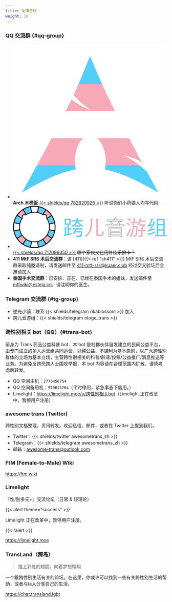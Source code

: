 ```yaml
---
title: 友情合作
weight: 10
---
```


### QQ 交流群 {#qq-group}

- <img src="trans-arch.png" class="inline-img">**Arch 木桶饭** [{{< shields/qq 782820926 >}}](https://jq.qq.com/?_wv=1027&k=aVZipzyj)
  听说你们小药娘人均写代码
- <img src="trans-otoge.png" class="inline-img" alt="跨儿音游组"> [{{< shields/qq 717099350 >}}](https://jq.qq.com/?_wv=1027&k=byC0cbS4)
  ~~哪个家伙又在用补佳乐排卡？~~
- **411 MtF SRS 术后交流群**：该 [411]({{< ref "sh411" >}}) MtF SRS 术后交流群采取纯邀请制，请发送邮件至 <411-mtf-srs@kuaer.club> 经过交叉验证后会邀请加入
- **泰国手术交流群**：已安排、正在、已经在泰国手术的姐妹，发送邮件至 <mtfwiki@estela.cn>，请注明你的医生。

### Telegram 交流群 {#tg-group}

- 逆光小镇：联系 {{< shields/telegram rikablossom >}} 加入
- 跨儿音游组：{{< shields/telegram otoge_trans >}}

### 跨性别相关 bot（QQ）{#trans-bot}

前身为 Trans 药品公益科普 bot．本 bot 是社群伙伴自发建立的民间公益平台，由专门成立的多人运营组共同运营，以纯公益、不谋利为基本原则，以广大跨性别群体的立场为基本立场，主营跨性别相关的科普/辟谣/投稿/公益推广/消息推送等业务。为避免反跨恐跨人士围攻举报，本 bot 内容请在合理范围内扩散，谨慎考虑后转发。

- QQ 空间主机：`2776456754`
- QQ 空间备用机：`970611264`（平时停用，紧急事态下启用。）
- Limelight：<https://limelight.moe/u/跨性别相关bot>（Limelight 正在改革中，暂停用户注册）

<!-- - 正在建设中的 Telegram 同步机以频道形式推送内容，获取邀请链接请在任一其他平台联系我们 -->

### awesome trans <i class="trans-flag"></i> (Twitter)

跨性别文档整理，资讯转发。欢迎私信、邮件，或者在 Twitter 上提到我们。

- Twitter：{{< shields/twitter awesometrans_zh >}}
- Telegram：{{< shields/telegram awesometrans_zh >}}
- 邮箱：<awesome-trans@outlook.com>

### FtM (Female-to-Male) Wiki

<https://ftm.wiki>

### Limelight

『性/别多元+』交流论坛（日常 &amp; 轻理论）

{{< alert theme="success" >}}

Limelight 正在改革中，暂停用户注册。

{{< /alert >}}

<https://limelight.moe>

### TransLand（跨岛）

> 插上彩虹的翅膀，向着梦想翱翔

一个跟跨性别生活有关的论坛。在这里，你或许可以找到一些有关跨性别生活的帮助，或者与ta人分享自己的生活。

<https://chat.transland.lgbt>
